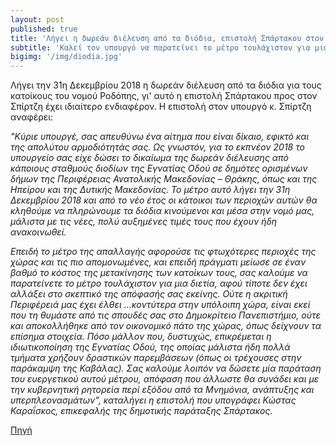 ```yaml
---
layout: post
published: true
title: 'Λήγει η δωρεάν διέλευση από τα διόδια, επιστολή Σπάρτακου στον Σπίρτζη'
subtitle: 'Καλεί τον υπουργό να παρατείνει το μέτρο τουλάχιστον για μια διετία'
bigimg: '/img/diodia.jpg'	
---
```


Λήγει την 31η Δεκεμβρίου 2018 η δωρεάν διέλευση από τα διόδια για τους κατοίκους του νομού Ροδόπης, γι' αυτό η επιστολή Σπάρτακου προς στον Σπίρτζη έχει ιδιαίτερο ενδιαφέρον. Η επιστολή στον υπουργό κ. Σπίρτζη αναφέρει:

 *"Κύριε υπουργέ, σας απευθύνω ένα αίτημα που είναι δίκαιο, εφικτό και της απολύτου αρμοδιότητάς σας. Ως γνωστόν, για το εκπνέον 2018 το υπουργείο σας είχε δώσει το δικαίωμα της δωρεάν διέλευσης από κάποιους σταθμούς διοδίων της Εγνατίας Οδού σε δημότες ορισμένων δήμων της Περιφέρειας Ανατολικής Μακεδονίας – Θράκης, όπως και της Ηπείρου και της Δυτικής Μακεδονίας. Το μέτρο αυτό λήγει την 31η Δεκεμβρίου 2018 και από το νέο έτος οι κάτοικοι των περιοχών αυτών θα κληθούμε να πληρώνουμε τα διόδια κινούμενοι και μέσα στην νομό μας, μάλιστα με τις νέες, πολύ αυξημένες τιμές τους που έχουν ήδη ανακοινωθεί.*

*Επειδή το μέτρο της απαλλαγής αφορούσε τις φτωχότερες περιοχές της χώρας και τις πιο απομονωμένες, και επειδή πράγματι μείωσε σε έναν βαθμό το κόστος της μετακίνησης των κατοίκων τους, σας καλούμε να παρατείνετε το μέτρο τουλάχιστον για μια διετία, αφού τίποτε δεν έχει αλλάξει στο σκεπτικό της απόφασής σας εκείνης. Ούτε η ακριτική Περιφέρειά μας έχει έλθει …κοντύτερα στην υπόλοιπη χώρα, είναι εκεί που τη θυμάστε από τις σπουδές σας στο Δημοκρίτειο Πανεπιστήμιο, ούτε και αποκολλήθηκε από τον οικονομικό πάτο της χώρας, όπως δείχνουν τα επίσημα στοιχεία. Πόσο μάλλον που, δυστυχώς, επικρέμεται η ιδιωτικοποίηση της Εγνατίας Οδού, της οποίας μάλιστα ήδη πολλά τμήματα χρήζουν δραστικών παρεμβάσεων (όπως οι τρέχουσες στην παράκαμψη της Καβάλας). Σας καλούμε λοιπόν να δώσετε μία παράταση του ευεργετικού αυτού μέτρου, απόφαση που άλλωστε θα συνάδει και με την κυβερνητική ρητορεία περί εξόδου από τα Μνημόνια, ανάπτυξης και υπερπλεονασμάτων", καταλήγει η επιστολή που υπογράφει Κώστας Καραΐσκος, επικεφαλής της δημοτικής παράταξης Σπάρτακος.*



[Πηγή](https://www.xronos.gr/koinonia/ligei-i-dorean-dieleysi-apo-ta-diodia-epistoli-spartakoy-ston-spirtzi)


